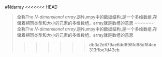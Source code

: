 #Ndarray
<<<<<<< HEAD
   >全称The *N-dimensional array*,是Numpy中的数据结构,是一个多维数组,存储着相同类型和大小的元素的多维数组。array就是数组的意思
=======
   >全称The *N-dimensional array*,是Numpy中的数据结构,是一个多维数组,存储着相同类型和大小的元素的多维数组。array就是数组的意思
>>>>>>> db3a2e679ae6dd898fd88df84ce313ffbe7d43eb
